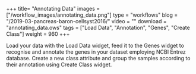 +++
title= "Annotating Data"
images =  ["/workflow_images/annotating_data.png"]
type = "workflows"
blog =  "/2019-03-pancreas-baron-cellsyst2016/"
video = ""
download = "annotating_data.ows"
tags = ["Load Data", "Annotation", "Genes", "Create Class"]
weight = 960
+++

Load your data with the Load Data widget, feed it to the Genes widget to recognise and annotate the genes in your dataset employing NCBI Entrez database. Create a new class attribute and group the samples according to their annotation using Create Class widget. 
